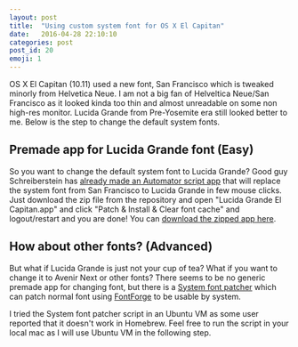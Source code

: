 ```yaml
---
layout: post
title:  "Using custom system font for OS X El Capitan"
date:   2016-04-28 22:10:10
categories: post
post_id: 20
emoji: 1
---
```




OS X El Capitan (10.11) used a new font, San Francisco which is tweaked minorly from Helvetica Neue. I am not a big fan of Helveltica Neue/San Francisco as it looked kinda too thin and almost unreadable on some non high-res monitor. Lucida Grande from Pre-Yosemite era still looked better to me. Below is the step to change the default system fonts.

## Premade app for Lucida Grande font (Easy)

So you want to change the default system font to Lucida Grande? Good guy Schreiberstein has [already made an Automator script app](https://github.com/schreiberstein/lucidagrandeelcapitan) that will replace the system font from San Francisco to Lucida Grande in few mouse clicks. Just download the zip file from the repository and open "Lucida Grande El Capitan.app" and click "Patch & Install & Clear font cache" and logout/restart and you are done! You can [download the zipped app here](https://goo.gl/33KNpm).

## How about other fonts? (Advanced)

But what if Lucida Grande is just not your cup of tea? What if you want to change it to Avenir Next or other fonts? There seems to be no generic premade app for changing font, but there is a [System font patcher](https://github.com/dtinth/YosemiteAndElCapitanSystemFontPatcher) which can patch normal font using [FontForge](https://github.com/fontforge/fontforge) to be usable by system.  
  
I tried the System font patcher script in an Ubuntu VM as some user reported that it doesn't work in Homebrew. Feel free to run the script in your local mac as I will use Ubuntu VM in the following step.